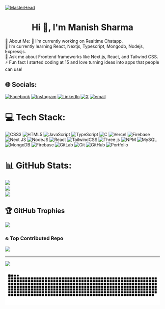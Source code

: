 [![MasterHead](https://camo.githubusercontent.com/4c3fd71b359cd5dfadc21247cde8f16ecbe5d41db8ac79ef28e3091ab02a8bef/68747470733a2f2f6d69722d73332d63646e2d63662e626568616e63652e6e65742f70726f6a6563745f6d6f64756c65732f6d61785f313230302f3831626234623136353638343031392e363430623630333864313333652e676966)](https://manishkharel.vercel.app)
<h1 align="center"> <b> Hi 👋, I'm Manish Sharma</b> </h1>
💫 About Me:
🔭 I’m currently working on Realtime Chatapp.<br>🌱 I’m currently learning React, Nextjs, Typescript, Mongodb, Nodejs, Expressjs.<br>💬 Ask me about Frontend frameworks like Next.js, React, and Tailwind CSS.  <br>⚡ Fun fact  I started coding at 15 and love turning ideas into apps that people can use!

## 🌐 Socials:
[![Facebook](https://img.shields.io/badge/Facebook-%231877F2.svg?logo=Facebook&logoColor=white)](https://www.facebook.com/profile.php?id=100086450979626) [![Instagram](https://img.shields.io/badge/Instagram-%23E4405F.svg?logo=Instagram&logoColor=white)](https://www.instagram.com/manish_sharmaa45/) [![LinkedIn](https://img.shields.io/badge/LinkedIn-%230077B5.svg?logo=linkedin&logoColor=white)](https://www.linkedin.com/in/manish-sharma-434196364/) [![X](https://img.shields.io/badge/X-black.svg?logo=X&logoColor=white)](https://x.com/Manish_kharel1) [![email](https://img.shields.io/badge/Email-D14836?logo=gmail&logoColor=white)](mailto:manish.234th@gmail.com) 

# 💻 Tech Stack:
![CSS3](https://img.shields.io/badge/css3-%231572B6.svg?style=for-the-badge&logo=css3&logoColor=white) ![HTML5](https://img.shields.io/badge/html5-%23E34F26.svg?style=for-the-badge&logo=html5&logoColor=white) ![JavaScript](https://img.shields.io/badge/javascript-%23323330.svg?style=for-the-badge&logo=javascript&logoColor=%23F7DF1E) ![TypeScript](https://img.shields.io/badge/typescript-%23007ACC.svg?style=for-the-badge&logo=typescript&logoColor=white) ![C](https://img.shields.io/badge/c-%2300599C.svg?style=for-the-badge&logo=c&logoColor=white) ![Vercel](https://img.shields.io/badge/vercel-%23000000.svg?style=for-the-badge&logo=vercel&logoColor=white) ![Firebase](https://img.shields.io/badge/firebase-%23039BE5.svg?style=for-the-badge&logo=firebase) ![Next JS](https://img.shields.io/badge/Next-black?style=for-the-badge&logo=next.js&logoColor=white) ![NodeJS](https://img.shields.io/badge/node.js-6DA55F?style=for-the-badge&logo=node.js&logoColor=white) ![React](https://img.shields.io/badge/react-%2320232a.svg?style=for-the-badge&logo=react&logoColor=%2361DAFB) ![TailwindCSS](https://img.shields.io/badge/tailwindcss-%2338B2AC.svg?style=for-the-badge&logo=tailwind-css&logoColor=white) ![Three js](https://img.shields.io/badge/threejs-black?style=for-the-badge&logo=three.js&logoColor=white) ![NPM](https://img.shields.io/badge/NPM-%23CB3837.svg?style=for-the-badge&logo=npm&logoColor=white) ![MySQL](https://img.shields.io/badge/mysql-4479A1.svg?style=for-the-badge&logo=mysql&logoColor=white) ![MongoDB](https://img.shields.io/badge/MongoDB-%234ea94b.svg?style=for-the-badge&logo=mongodb&logoColor=white) ![Firebase](https://img.shields.io/badge/firebase-a08021?style=for-the-badge&logo=firebase&logoColor=ffcd34) ![GitLab](https://img.shields.io/badge/gitlab-%23181717.svg?style=for-the-badge&logo=gitlab&logoColor=white) ![Git](https://img.shields.io/badge/git-%23F05033.svg?style=for-the-badge&logo=git&logoColor=white) ![GitHub](https://img.shields.io/badge/github-%23121011.svg?style=for-the-badge&logo=github&logoColor=white) ![Portfolio](https://img.shields.io/badge/Portfolio-%23000000.svg?style=for-the-badge&logo=firefox&logoColor=#FF7139)

# 📊 GitHub Stats:
![](https://github-readme-stats.vercel.app/api?username=manis-sharma&theme=dark&hide_border=false&include_all_commits=false&count_private=false)<br/>
![](https://nirzak-streak-stats.vercel.app/?user=manis-sharma&theme=dark&hide_border=false)<br/>
![](https://github-readme-stats.vercel.app/api/top-langs/?username=manis-sharma&theme=dark&hide_border=false&include_all_commits=false&count_private=false&layout=compact)

## 🏆 GitHub Trophies
![](https://github-profile-trophy.vercel.app/?username=manis-sharma&theme=dracula&no-frame=false&no-bg=true&margin-w=4)


### 🔝 Top Contributed Repo
![](https://github-contributor-stats.vercel.app/api?username=manis-sharma&limit=5&theme=dark&combine_all_yearly_contributions=true)

---
[![](https://visitcount.itsvg.in/api?id=manis-sharma&icon=4&color=0)](https://visitcount.itsvg.in)



<!-- Proudly created with GPRM ( https://gprm.itsvg.in ) -->
<picture>
  <source media="(prefers-color-scheme: dark)" srcset="https://raw.githubusercontent.com/manis-sharma/manis-sharma/output/github-snake-dark.svg" />
  <source media="(prefers-color-scheme: light)" srcset="https://raw.githubusercontent.com/manis-sharma/manis-sharma/output/github-snake.svg" />
  <img alt="github-snake" src="https://raw.githubusercontent.com/manis-sharma/manis-sharma/output/github-snake.svg" />
</picture>
